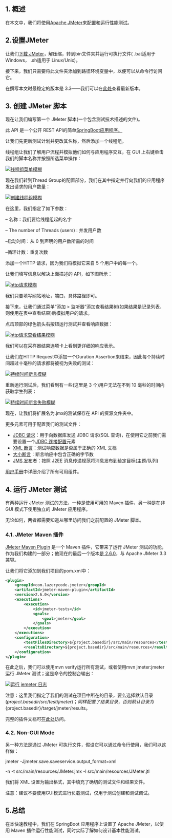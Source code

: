 ## 1. 概述

在本文中，我们将使用[Apache JMeter](https://jmeter.apache.org/)来配置和运行性能测试。

## 2.设置JMeter

让我们[下载 JMeter](https://jmeter.apache.org/download_jmeter.cgi)，解压缩，转到bin文件夹并运行可执行文件( .bat适用于 Windows， .sh适用于 Linux/Unix)。

接下来，我们只需要将此文件夹添加到路径环境变量中，以便可以从命令行访问它。

在撰写本文时最稳定的版本是 3.3——我们可以在[此处](https://archive.apache.org/dist/jmeter/binaries/)查看最新版本。

## 3. 创建 JMeter 脚本

现在让我们编写第一个 JMeter 脚本(一个包含测试技术描述的文件)。

此 API 是一个公开 REST API的简单[SpringBoot应用程序。](https://www.baeldung.com/spring-boot-start)

让我们先更新测试计划并更改其名称，然后添加一个线程组。

线程组让我们了解用户流程并模拟他们如何与应用程序交互，在 GUI 上右键单击我们的脚本名称并按照所选菜单操作：

[![线程组菜单模糊](https://www.baeldung.com/wp-content/uploads/2017/12/thread-group-menu-blur-1-1.png)](https://www.baeldung.com/wp-content/uploads/2017/12/thread-group-menu-blur-1-1.png)

 

现在我们转到Thread Group的配置部分，我们在其中指定并行向我们的应用程序发出请求的用户数量：

[![创建线程组模糊](https://www.baeldung.com/wp-content/uploads/2017/12/create-thread-group-blur.png)](https://www.baeldung.com/wp-content/uploads/2017/12/create-thread-group-blur.png)

在这里，我们指定了如下参数：

– 名称：我们要给线程组起的名字

– The number of Threads (users) : 并发用户数

–启动时间：从 0 到声明的用户数所需的时间

–循环计数：重复次数

添加一个HTTP 请求，因为我们将模拟它来自 5 个用户中的每一个。

让我们填写信息以解决上面描述的 API，如下图所示：

[![http请求模糊](https://www.baeldung.com/wp-content/uploads/2017/12/http-request-blur.png)](https://www.baeldung.com/wp-content/uploads/2017/12/http-request-blur.png)

我们只要填写网站地址，端口，具体路径即可。

接下来，让我们通过菜单“添加 > 监听器”添加查看结果树(如果结果是记录列表，则使用在表中查看结果)后模拟用户的请求。

点击顶部的绿色箭头右按钮运行测试并查看响应数据：

[![http请求查看结果模糊](https://www.baeldung.com/wp-content/uploads/2017/12/http-request-view-result-blur.png)](https://www.baeldung.com/wp-content/uploads/2017/12/http-request-view-result-blur.png)

我们可以在采样器结果选项卡上看到更详细的响应表示。

让我们在HTTP Request中添加一个Duration Assertion来结束，因此每个持续时间超过十毫秒的请求都将被视为失败的测试：

[![持续时间断言模糊](https://www.baeldung.com/wp-content/uploads/2017/12/duration-assertion-blur.png)](https://www.baeldung.com/wp-content/uploads/2017/12/duration-assertion-blur.png)

重新运行测试后，我们看到有一些(这里是 3 个)用户无法在不到 10 毫秒的时间内获取学生列表：

[![持续时间断言失败模糊](https://www.baeldung.com/wp-content/uploads/2017/12/duration-assertion-failed-blur.png)](https://www.baeldung.com/wp-content/uploads/2017/12/duration-assertion-failed-blur.png)

现在，让我们将扩展名为.jmx的测试保存在 API 的资源文件夹中。

更多元素可用于配置我们的测试文件：

-   [JDBC 请求](https://jmeter.apache.org/usermanual/component_reference.html#JDBC_Request)：用于向数据库发送 JDBC 请求(SQL 查询)，在使用它之前我们需要设置一个[JDBC 连接配置](https://jmeter.apache.org/usermanual/component_reference.html#JDBC_Connection_Configuration)元素
-   [XML 断言](https://jmeter.apache.org/usermanual/component_reference.html#XML_Assertion)：测试响应数据是否属于正确的 XML 文档
-   [大小断言](https://jmeter.apache.org/usermanual/component_reference.html#Size_Assertion)：断言响应中包含正确的字节数
-   [JMS 发布](https://jmeter.apache.org/usermanual/component_reference.html#JMS_Publisher)者：按照 J2EE 消息传递规范将消息发布到给定目标(主题/队列)

[用户手册](https://jmeter.apache.org/usermanual/component_reference.html)中详细介绍了所有可用组件。

## 4. 运行 JMeter 测试

有两种运行 JMeter 测试的方法，一种是使用可用的 Maven 插件，另一种是在非 GUI 模式下使用独立的 JMeter 应用程序。

无论如何，两者都需要知道从哪里访问我们之前配置的 JMeter 脚本。

### 4.1. JMeter Maven 插件

[JMeter Maven Plugin](http://jmeter.lazerycode.com/) 是一个 Maven 插件，它带来了运行 JMeter 测试的功能，作为我们构建的一部分；他现在的最后一个版本[是 2.6.0](https://search.maven.org/classic/#search|ga|1|jmeter-maven-plugin)，与 Apache JMeter 3.3 兼容。

让我们将它添加到我们项目的pom.xml中：

```xml
<plugin>
    <groupId>com.lazerycode.jmeter</groupId>
    <artifactId>jmeter-maven-plugin</artifactId>
    <version>2.6.0</version>
    <executions>
        <execution>
            <id>jmeter-tests</id>
            <goals>
                <goal>jmeter</goal>
            </goals>
        </execution>
    </executions>
    <configuration>
        <testFilesDirectory>${project.basedir}/src/main/resources</testFilesDirectory>
        <resultsDirectory>${project.basedir}/src/main/resources</resultsDirectory>
    </configuration>
</plugin>
```

在此之后，我们可以使用mvn verify运行所有测试，或者使用mvn jmeter:jmeter运行 JMeter 测试；这是命令的控制台输出：

[![运行 jemeter 日志](https://www.baeldung.com/wp-content/uploads/2017/12/run-jemeter-log.png)](https://www.baeldung.com/wp-content/uploads/2017/12/run-jemeter-log.png)

注意：这里我们指定了我们的测试在项目中所在的目录，要么选择默认目录(${project.basedir}/src/test/jmeter)；同样配置了结果目录，否则默认目录为${project.basedir}/target/jmeter/results。

完整的插件文档可[在此处](https://github.com/jmeter-maven-plugin/jmeter-maven-plugin/wiki)访问。

### 4.2. Non-GUI Mode

另一种方法是通过 JMeter 可执行文件，假设它可以通过命令行使用，我们可以这样做：

jmeter -Jjmeter.save.saveservice.output_format=xml

-n -t src/main/resources/JMeter.jmx -l src/main/resources/JMeter.jtl

我们将 XML 设置为输出格式，其中填充了确切的测试文件和结果文件。

注意：建议不要使用GUI模式进行负载测试，仅用于测试创建和测试调试。

## 5.总结

在本快速教程中，我们在 SpringBoot 应用程序上设置了 Apache JMeter，以使用 Maven 插件运行性能测试，同时实际了解如何设计基本性能测试。